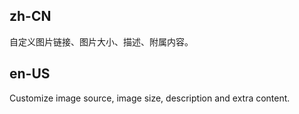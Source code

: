## zh-CN

自定义图片链接、图片大小、描述、附属内容。

## en-US

Customize image source, image size, description and extra content.

